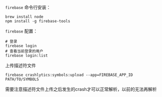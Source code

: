 `firebase` 命令行安装：
```shell
brew install node
npm install -g firebase-tools
```

`firebase` 配置：
```shell
# 登录
firebase login
# 查看当前登录的用户
firebase login:list
```

上传描述符文件
```shell
firebase crashlytics:symbols:upload --app=FIREBASE_APP_ID PATH/TO/SYMBOLS
```

需要注意描述符文件上传之后发生的crash才可以正常解析，以前的无法再解析
